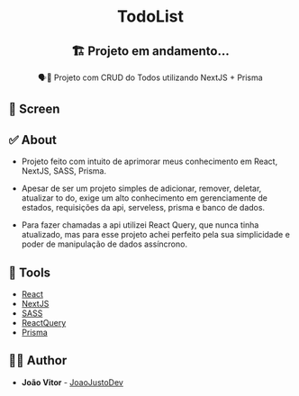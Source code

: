 <h1 align="center">
  <strong>TodoList</strong>
</h1>

<h2 align="center">
  <strong>🏗️ Projeto em andamento...</strong>
</h2>

<p align="center">
🗣👥 Projeto com CRUD do Todos utilizando NextJS + Prisma
</p>

## 🎨 Screen

<h3 align="center">

</h3>

## ✅ About

- Projeto feito com intuito de aprimorar meus conhecimento em React, NextJS, SASS, Prisma.

- Apesar de ser um projeto simples de adicionar, remover, deletar, atualizar to do, exige um alto conhecimento em gerenciamente de estados, requisições da api, serveless, prisma e banco de dados.

- Para fazer chamadas a api utilizei React Query, que nunca tinha atualizado, mas para esse projeto achei perfeito pela sua simplicidade e poder de manipulação de dados assíncrono.

## 🧰 Tools

- [React](https://reactjs.org/)
- [NextJS](https://nextjs.org/)
- [SASS](https://sass-lang.com/)
- [ReactQuery](https://tanstack.com/query/v4/?from=reactQueryV3&original=https://react-query-v3.tanstack.com/)
- [Prisma](https://www.prisma.io/)

## 🙋‍♂️ Author

- **João Vitor** - [JoaoJustoDev](https://github.com/joaojustodev)
